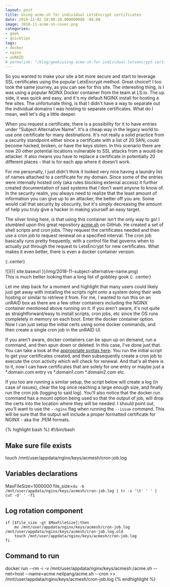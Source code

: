 ```yaml
---
layout: post
title: Using acme.sh for individual LetsEncrypt certificates
date: 2018-11-02 10:00:28.000000000 -04:00
image: 2018-11-acme-sh-cover.png
categories:
- geek
- quicktips
tags:
- docker
- nginx
- unRAID
# permalink: "/blog/geek/using-acme-sh-for-individual-letsencrypt-certificates/"
---
```

So you wanted to make your site a bit more secure and start to leverage SSL certificates using the popular LetsEncrypt method. Great choice!! I too took the same journey, as you can see for this site. The interesting thing, is I was using a popular NGINX Docker container from the team at LS.io. The up side, it was quick and easy, and it's my default NGINX install for hosting a few sites. The unfortunate thing, is that I didn't have a way to separate out the individual domains I was hosting to separate certificates. What do I mean, well let's dig a little deeper.

When you request a certificate, there is a possibility for it to have entries under "Subject Alternative Name". It's a cheap way in the legacy world to use one certificate for many destinations. It's not really a solid practice from a security standpoint either since a certificate with a list of 20 SAN, could become hacked, broken, or have the keys stolen. In this scenario there are now 20 other potential locations vulnerable to SSL attacks from a would-be attacker. It also means you have to replace a certificate in potentially 20 different places - that is for each app where it doesn't work.&nbsp;

For me personally, I just didn't think it looked very nice having a laundry list of names attached to a certificate for my domain. Since some of the entries were internally hosted only (aka rules blocking external access) it further created documentation of said systems that I don't want anyone to know of. In the security realm, you always need to realize that the least amount of information you can give up to an attacker, the better off you are. Some would call that security by obscurity, but it's simply decreasing the amount of help you truly give a hacker in making yourself an easy target.&nbsp;

The silver lining here, is that using this container isn't the only way to go! I stumbled upon this great repository&nbsp;[acme.sh](https://github.com/Neilpang/acme.sh)&nbsp;on GitHub. He created a set of shell scripts and cron jobs. They request the certificates needed and then use a cron job to request renewal on a specified interval. The cron job basically runs pretty frequently, with a control file that governs when to actually put through the request to LetsEncrypt for new certificates. What makes it even better, there is even a docker container version.

{:.center}

![]({{ site.baseurl }}/img/2018-11-subject-alternative-name.png)
<br>
This is much better looking than a long list of gobbley gook
{: .center}
<style>
.center {
  text-align: center;
}
</style>

Let me step back for a moment and highlight that many users could likely just get away with installing the scripts right onto a system doing their web hosting or similar to retrieve it from. For me, I wanted to run this on an unRAID box as there are a few other containers including the NGINX container mentioned above running on it. If you aren't aware, it's not quite as straightforward/easy to install scripts, cron jobs, etc since the OS runs completely in memory on each boot. Enter the docker container option. Now I can just setup the initial certs using some docker commands, and then create a single cron job in the unRAID UI.&nbsp;

If you aren't aware, docker containers can be spun up on demand, run a command, and then spun down or deleted. In this case, I've done just that. You can take a look at the [appropriate syntax here](https://github.com/Neilpang/acme.sh/wiki/Run-acme.sh-in-docker). You run the initial script to get your certificates created, and then subsequently create a cron job to execute the cron activity which will check for renewal. And that's all there is to it, now I can have certificates that are solely for one entry or maybe just a \*.domain.com entry vs \*.domain1.com \*.domain2.com etc.&nbsp;

If you too are running a similar setup, the script below will create a log (in case of issues), clear the log once reaching a large enough size, and finally run the cron job (logging to said log). You'll also notice that the docker run command has a mount option being used so that the output of job, will drop the certs into the location where they will be needed. I should point out, you'll want to use the `--nginx`&nbsp;flag when running the `--issue`&nbsp;command. This will be sure that the output will include a proper formatted certificate for NGINX - aka the .PEM formats.

{% highlight bash %}
#!/bin/bash
## Make sure file exists
touch /mnt/user/appdata/nginx/keys/acmesh/cron-job.log
## Variables declarations
MaxFileSize=1000000
file_size=`du -b /mnt/user/appdata/nginx/keys/acmesh/cron-job.log | tr -s '\t' ' ' | cut -d' ' -f1`

## Log rotation component
    if [$file_size -gt $MaxFileSize];then   
        mv /mnt/user/appdata/nginx/keys/acmesh/cron-job.log /mnt/user/appdata/nginx/keys/acmesh/cron-job.log.old
        touch /mnt/user/appdata/nginx/keys/acmesh/cron-job.log
    fi

## Command to run
docker run --rm -i -v /mnt/user/appdata/nginx/keys/acmesh:/acme.sh --net=host --name=acme neilpang/acme.sh --cron >> /mnt/user/appdata/nginx/keys/acmesh/cron-job.log
{% endhighlight %}

<!-- <script src="//cdnjs.cloudflare.com/ajax/libs/highlight.js/9.12.0/highlight.min.js"></script><script>hljs.initHighlighting();</script> -->